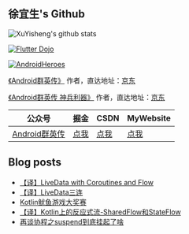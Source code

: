 ## 徐宜生's Github

![XuYisheng's github stats](https://github-readme-stats.vercel.app/api?username=xuyisheng&show_icons=true&theme=dracula)

[![Flutter Dojo](https://github-readme-stats.vercel.app/api/pin/?username=xuyisheng&repo=flutter_dojo)](https://github.com/xuyisheng/flutter_dojo)

[![AndroidHeroes](https://github-readme-stats.vercel.app/api/pin/?username=xuyisheng&repo=AndroidHeroes)](https://github.com/xuyisheng/AndroidHeroes)

[《Android群英传》](https://item.jd.com/11758334.html) 作者，直达地址：[京东](https://item.jd.com/11758334.html)

[《Android群英传 神兵利器》](https://item.jd.com/11948837.html) 作者，直达地址：[京东](https://item.jd.com/11948837.html)

| 公众号   | 掘金     |  CSDN   | MyWebsite
|---------|---------|---------|------
| [Android群英传]()  |  [点我](https://juejin.im/user/57de4f970bd1d00057f3646f/posts) |   [点我](https://blog.csdn.net/eclipsexys) | [点我](https://xuyisheng.top/)

## Blog posts
<!-- BLOG-POST-LIST:START -->
- [【译】LiveData with Coroutines and Flow](https://xuyisheng.top/livedata-with-coroutines-and-flow/)
- [【译】LiveData三连](https://xuyisheng.top/livedata_3/)
- [Kotlin鱿鱼游戏大奖赛](https://xuyisheng.top/kotlin_game/)
- [【译】Kotlin上的反应式流-SharedFlow和StateFlow](https://xuyisheng.top/sharedflowhe-stateflow/)
- [再谈协程之suspend到底挂起了啥](https://xuyisheng.top/suspend/)
<!-- BLOG-POST-LIST:END -->
